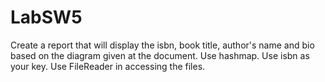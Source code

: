 # LabSW5

Create a report that will display the isbn, book title, author's name and bio based on the diagram given at the document.
Use hashmap.  Use isbn as your key. Use FileReader in accessing the files.